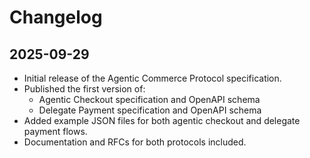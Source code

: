 # Changelog

## 2025-09-29

- Initial release of the Agentic Commerce Protocol specification.
- Published the first version of:
  - Agentic Checkout specification and OpenAPI schema
  - Delegate Payment specification and OpenAPI schema
- Added example JSON files for both agentic checkout and delegate payment flows.
- Documentation and RFCs for both protocols included.
